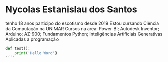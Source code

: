 # Nycolas Estanislau dos Santos

tenho 18 anos
participo do escotismo desde 2019
Estou cursando Ciência da Computação na UNIMAR
Cursos na area: Power BI; Autodesk Inventor; Arduino; AZ-900; Fundamentos Python; Inteligências Artificiais Generativas Aplicadas a programação 

```python
def test():
    print('Hello Word')
´´´´